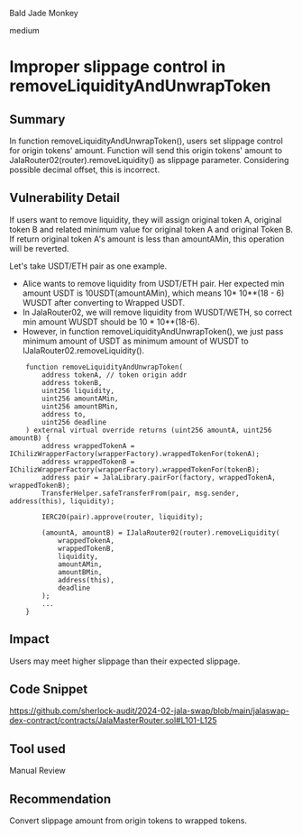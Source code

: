 Bald Jade Monkey

medium

# Improper slippage control in removeLiquidityAndUnwrapToken

## Summary
In function removeLiquidityAndUnwrapToken(), users set slippage control for origin tokens' amount. Function will send this origin tokens' amount to JalaRouter02(router).removeLiquidity() as slippage parameter.  Considering possible decimal offset, this is incorrect.

## Vulnerability Detail
If users want to remove liquidity, they will assign original token A, original token B and related minimum value for original token A and original Token B. If return original token A's amount is less than amountAMin, this operation will be reverted.

Let's take USDT/ETH pair as one example.
- Alice wants to remove liquidity from USDT/ETH pair. Her expected min amount USDT is 10USDT(amountAMin), which means 10* 10**(18 - 6) WUSDT after converting to Wrapped USDT.
- In JalaRouter02, we will remove liquidity from WUSDT/WETH, so correct min amount WUSDT should be 10 * 10**(18-6).
- However, in function removeLiquidityAndUnwrapToken(), we just pass minimum amount of USDT as minimum amount of WUSDT to IJalaRouter02.removeLiquidity().

```solidity
    function removeLiquidityAndUnwrapToken(
        address tokenA, // token origin addr
        address tokenB,
        uint256 liquidity,
        uint256 amountAMin,
        uint256 amountBMin,
        address to,
        uint256 deadline
    ) external virtual override returns (uint256 amountA, uint256 amountB) {
        address wrappedTokenA = IChilizWrapperFactory(wrapperFactory).wrappedTokenFor(tokenA);
        address wrappedTokenB = IChilizWrapperFactory(wrapperFactory).wrappedTokenFor(tokenB);
        address pair = JalaLibrary.pairFor(factory, wrappedTokenA, wrappedTokenB);
        TransferHelper.safeTransferFrom(pair, msg.sender, address(this), liquidity);

        IERC20(pair).approve(router, liquidity);

        (amountA, amountB) = IJalaRouter02(router).removeLiquidity(
            wrappedTokenA,
            wrappedTokenB,
            liquidity,
            amountAMin,
            amountBMin,
            address(this),
            deadline
        );
        ...
    }
```
## Impact
Users may meet higher slippage than their expected slippage.

## Code Snippet
https://github.com/sherlock-audit/2024-02-jala-swap/blob/main/jalaswap-dex-contract/contracts/JalaMasterRouter.sol#L101-L125
## Tool used

Manual Review

## Recommendation
Convert slippage amount from origin tokens to wrapped tokens.